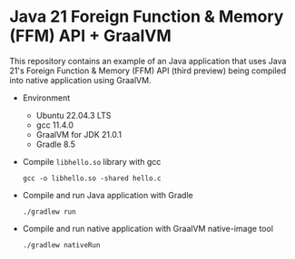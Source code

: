 # Java 21 Foreign Function & Memory (FFM) API + GraalVM

This repository contains an example of an Java application that uses Java 21's Foreign Function & Memory (FFM) API (third preview) being compiled into native application using GraalVM.

 - Environment
    - Ubuntu 22.04.3 LTS
    - gcc 11.4.0
    - GraalVM for JDK 21.0.1
    - Gradle 8.5

- Compile `libhello.so` library with gcc
    ```
   gcc -o libhello.so -shared hello.c
    ```
- Compile and run Java application with Gradle
    ```
    ./gradlew run
    ```
- Compile and run native application with GraalVM native-image tool
    ```
    ./gradlew nativeRun
    ```
